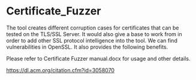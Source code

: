 # Certificate_Fuzzer
The tool creates different corruption cases for certificates that can be tested on the TLS/SSL Server. It would also give a base to work from in order to add other SSL protocol intelligence into the tool. We can find vulnerabilities in OpenSSL. It also provides the following benefits.

Please refer to Certificate Fuzzer manual.docx for usage and other details.

https://dl.acm.org/citation.cfm?id=3058070

